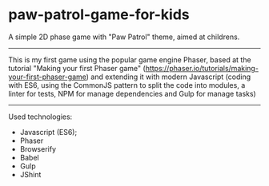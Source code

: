 # paw-patrol-game-for-kids

A simple 2D phase game with "Paw Patrol" theme, aimed at childrens.

*************************************************************************************************

This is my first game using the popular game engine Phaser, based at the tutorial "Making your first Phaser game" (https://phaser.io/tutorials/making-your-first-phaser-game) 
and extending it with modern Javascript (coding with ES6, using the CommonJS pattern to split the code into modules, a linter for tests, NPM for manage dependencies and
Gulp for manage tasks)

**************************************************************************************************

Used technologies:

- Javascript (ES6);
- Phaser
- Browserify
- Babel
- Gulp
- JShint


